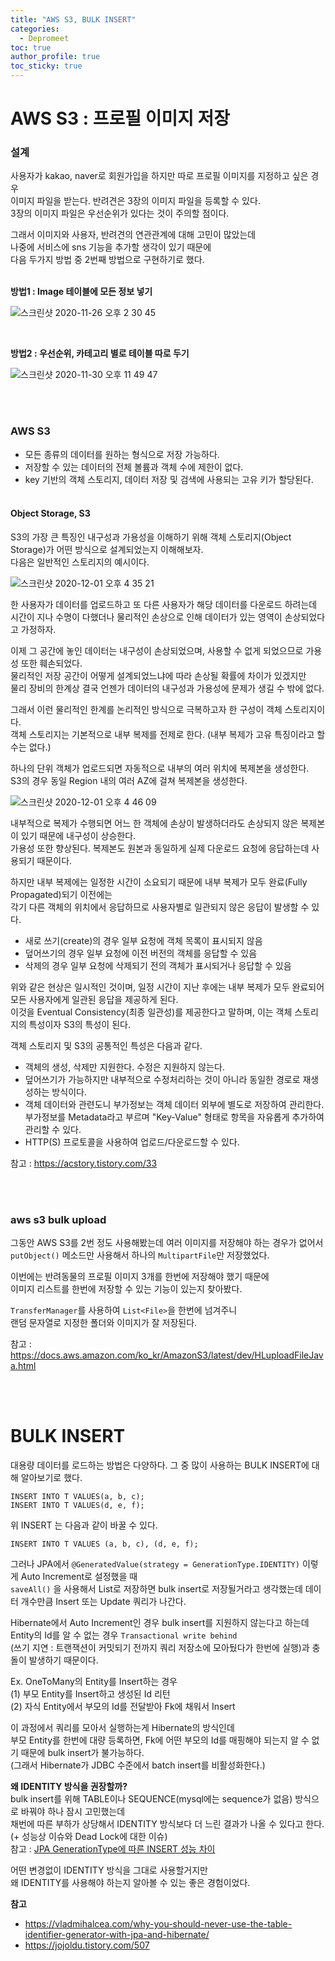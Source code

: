 ```yaml
---
title: "AWS S3, BULK INSERT"  
categories:
  - Depromeet 
toc: true
author_profile: true
toc_sticky: true
---
```


# AWS S3 : 프로필 이미지 저장            

### 설계   

사용자가 kakao, naver로 회원가입을 하지만 따로 프로필 이미지를 지정하고 싶은 경우     
이미지 파일을 받는다. 반려견은 3장의 이미지 파일을 등록할 수 있다.     
3장의 이미지 파일은 우선순위가 있다는 것이 주의할 점이다. 

그래서 이미지와 사용자, 반려견의 연관관계에 대해 고민이 많았는데       
나중에 서비스에 sns 기능을 추가할 생각이 있기 때문에     
다음 두가지 방법 중 2번째 방법으로 구현하기로 했다.     
<br />    

**방법1 : Image 테이블에 모든 정보 넣기**    

![스크린샷 2020-11-26 오후 2 30 45](https://user-images.githubusercontent.com/33855307/100311808-08bc0e80-2ff4-11eb-8c6e-edd7f3b560e6.png)    

<br /> 

**방법2 : 우선순위, 카테고리 별로 테이블 따로 두기**      

![스크린샷 2020-11-30 오후 11 49 47](https://user-images.githubusercontent.com/33855307/100624431-d0576000-3366-11eb-9b4c-5f7c74aac4f1.png)   

<br />        
<br />         

### AWS S3       

- 모든 종류의 데이터를 원하는 형식으로 저장 가능하다.     
- 저장할 수 있는 데이터의 전체 볼륨과 객체 수에 제한이 없다.     
- key 기반의 객체 스토리지, 데이터 저장 및 검색에 사용되는 고유 키가 할당된다.     
  <br />  

#### Object Storage, S3    

S3의 가장 큰 특징인 내구성과 가용성을 이해하기 위해 객체 스토리지(Object Storage)가 어떤 방식으로 설계되었는지 이해해보자.     
다음은 일반적인 스토리지의 예시이다.   

![스크린샷 2020-12-01 오후 4 35 21](https://user-images.githubusercontent.com/33855307/100711538-c54b1100-33f4-11eb-8cd5-ceff6e32b418.png)      

한 사용자가 데이터를 업로드하고 또 다른 사용자가 해당 데이터를 다운로드 하려는데     
시간이 지나 수명이 다했더나 물리적인 손상으로 인해 데이터가 있는 영역이 손상되었다고 가정하자.       

이제 그 공간에 놓인 데이터는 내구성이 손상되었으며, 사용할 수 없게 되었으므로 가용성 또한 훼손되었다.      
물리적인 저장 공간이 어떻게 설계되었느냐에 따라 손상될 확률에 차이가 있겠지만      
물리 장비의 한계상 결국 언젠가 데이터의 내구성과 가용성에 문제가 생길 수 밖에 없다.       

그래서 이런 물리적인 한계를 논리적인 방식으로 극복하고자 한 구성이 객체 스토리지이다.         
객체 스토리지는 기본적으로 내부 복제를 전제로 한다. (내부 복제가 고유 특징이라고 할 수는 없다.)       

하나의 단위 객체가 업로드되면 자동적으로 내부의 여러 위치에 복제본을 생성한다.   
S3의 경우 동일 Region 내의 여러 AZ에 걸쳐 복제본을 생성한다.    

![스크린샷 2020-12-01 오후 4 46 09](https://user-images.githubusercontent.com/33855307/100712148-a436f000-33f5-11eb-895b-866ae0742382.png)    

내부적으로 복제가 수행되면 어느 한 객체에 손상이 발생하더라도 손상되지 않은 복제본이 있기 때문에 내구성이 상승한다.   
가용성 또한 향상된다. 복제본도 원본과 동일하게 실제 다운로드 요청에 응답하는데 사용되기 때문이다.   

하지만 내부 복제에는 일정한 시간이 소요되기 때문에 내부 복제가 모두 완료(Fully Propagated)되기 이전에는     
각기 다른 객체의 위치에서 응답하므로 사용자별로 일관되지 않은 응답이 발생할 수 있다.     

- 새로 쓰기(create)의 경우 일부 요청에 객체 목록이 표시되지 않음          
- 덮어쓰기의 경우 일부 요청에 이전 버전의 객체를 응답할 수 있음       
- 삭제의 경우 일부 요청에 삭제되기 전의 객체가 표시되거나 응답할 수 있음           

위와 같은 현상은 일시적인 것이며, 일정 시간이 지난 후에는 내부 복제가 모두 완료되어 모든 사용자에게 일관된 응답을 제공하게 된다.      
이것을 Eventual Consistency(최종 일관성)를 제공한다고 말하며, 이는 객체 스토리지의 특성이자 S3의 특성이 된다.      

객체 스토리지 및 S3의 공통적인 특성은 다음과 같다.       
- 객체의 생성, 삭제만 지원한다. 수정은 지원하지 않는다.     
- 덮어쓰기가 가능하지만 내부적으로 수정처리하는 것이 아니라 동일한 경로로 재생성하는 방식이다.     
- 객체 데이터와 관련도니 부가정보는 객체 데이터 외부에 별도로 저장하여 관리한다.     
부가정보를 Metadata라고 부르며 "Key-Value" 형태로 항목을 자유롭게 추가하여 관리할 수 있다.     
- HTTP(S) 프로토콜을 사용하여 업로드/다운로드할 수 있다.



참고 : <https://acstory.tistory.com/33>    


<br />     
<br />         

### aws s3 bulk upload         

그동안 AWS S3를 2번 정도 사용해봤는데 여러 이미지를 저장해야 하는 경우가 없어서     
`putObject()` 메소드만 사용해서 하나의 `MultipartFile`만 저장했었다.     

이번에는 반려동물의 프로필 이미지 3개를 한번에 저장해야 했기 때문에     
이미지 리스트를 한번에 저장할 수 있는 기능이 있는지 찾아봤다.       

`TransferManager`를 사용하여 `List<File>`을 한번에 넘겨주니     
랜덤 문자열로 지정한 폴더와 이미지가 잘 저장된다.     

참고 : <https://docs.aws.amazon.com/ko_kr/AmazonS3/latest/dev/HLuploadFileJava.html>         


<br />     
<br />         

# BULK INSERT       
 
대용량 데이터를 로드하는 방법은 다양하다. 그 중 많이 사용하는 BULK INSERT에 대해 알아보기로 했다.     
   
```  
INSERT INTO T VALUES(a, b, c);
INSERT INTO T VALUES(d, e, f);
```  

위 INSERT 는 다음과 같이 바꿀 수 있다.   


```    
INSERT INTO T VALUES (a, b, c), (d, e, f);
```


그러나 JPA에서 `@GeneratedValue(strategy = GenerationType.IDENTITY)` 이렇게 Auto Increment로 설정했을 때          
`saveAll()` 을 사용해서 List로 저장하면 bulk insert로 저장될거라고 생각했는데 데이터 개수만큼 Insert 또는 Update 쿼리가 나간다.        

Hibernate에서 Auto Increment인 경우 bulk insert를 지원하지 않는다고 하는데         
Entity의 Id를 알 수 없는 경우 `Transactional write behind`       
(쓰기 지연 : 트랜잭션이 커밋되기 전까지 쿼리 저장소에 모아뒀다가 한번에 실행)과 충돌이 발생하기 때문이다.           

Ex. OneToMany의 Entity를 Insert하는 경우       
(1) 부모 Entity를 Insert하고 생성된 Id 리턴       
(2) 자식 Entity에서 부모의 Id를 전달받아 Fk에 채워서 Insert       

이 과정에서 쿼리를 모아서 실행하는게 Hibernate의 방식인데        
부모 Entity를 한번에 대량 등록하면, Fk에 어떤 부모의 Id를 매핑해야 되는지 알 수 없기 때문에 bulk insert가 불가능하다.            
(그래서 Hibernate가 JDBC 수준에서 batch insert를 비활성화한다.)                 

**왜 IDENTITY 방식을 권장할까?**    
bulk insert를 위해 TABLE이나 SEQUENCE(mysql에는 sequence가 없음) 방식으로 바꿔야 하나 잠시 고민했는데       
채번에 따른 부하가 상당해서 IDENTITY 방식보다 더 느린 결과가 나올 수 있다고 한다. (+ 성능상 이슈와 Dead Lock에 대한 이슈)             
참고 : [JPA GenerationType에 따른 INSERT 성능 차이](https://github.com/HomoEfficio/dev-tips/blob/master/JPA-GenerationType-%EB%B3%84-INSERT-%EC%84%B1%EB%8A%A5-%EB%B9%84%EA%B5%90.md)  


어떤 변경없이 IDENTITY 방식을 그대로 사용할거지만        
왜 IDENTITY를 사용해야 하는지 알아볼 수 있는 좋은 경험이었다.        


**참고**          
- <https://vladmihalcea.com/why-you-should-never-use-the-table-identifier-generator-with-jpa-and-hibernate/>              
- <https://jojoldu.tistory.com/507>       

<br />          